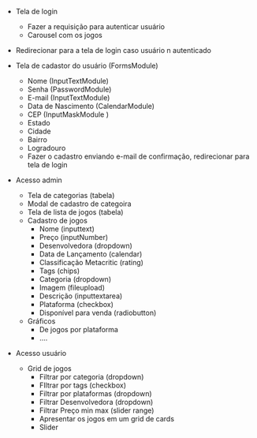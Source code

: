 - Tela de login
  - Fazer a requisição para autenticar usuário
  - Carousel com os jogos
- Redirecionar para a tela de login caso usuário n autenticado

- Tela de cadastor do usuário (FormsModule)
  - Nome (InputTextModule)
  - Senha (PasswordModule)
  - E-mail (InputTextModule)
  - Data de Nascimento (CalendarModule)
  - CEP (InputMaskModule )
  - Estado 
  - Cidade
  - Bairro
  - Logradouro
  - Fazer o cadastro enviando e-mail de confirmação, redirecionar para tela de login

- Acesso admin
  - Tela de categorias (tabela)
  - Modal de cadastro de categoira
  - Tela de lista de jogos (tabela)
  - Cadastro de jogos
    - Nome (inputtext)
    - Preço (inputNumber)
    - Desenvolvedora  (dropdown)
    - Data de Lançamento (calendar)
    - Classificação Metacritic (rating)
    - Tags (chips)
    - Categoria (dropdown)
    - Imagem (fileupload)
    - Descrição (inputtextarea)
    - Plataforma (checkbox)
    - Disponível para venda (radiobutton)
  - Gráficos
    - De jogos por plataforma
    - ....


- Acesso usuário
  - Grid de jogos
    - Filtrar por categoria  (dropdown)
    - FIltrar por tags (checkbox)
    - Filtrar por plataformas (dropdown)
    - Filtrar Desenvolvedora (dropdown)
    - Filtrar Preço min max (slider range)
    - Apresentar os jogos em um grid de cards
    - Slider 

